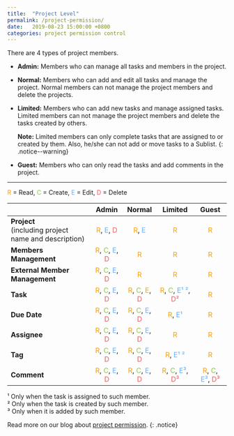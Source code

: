 ```yaml
---
title:  "Project Level"
permalink: /project-permission/
date:   2019-08-23 15:00:00 +0800
categories: project permission control
---
```

There are 4 types of project members.

- **Admin:** Members who can manage all tasks and members in the project.

- **Normal:** Members who can add and edit all tasks and manage the project. Normal members can not manage the project members and delete the projects. 

- **Limited:** Members who can add new tasks and manage assigned tasks. Limited members can not manage the project members and delete the tasks created by others.

	**Note:** Limited members can only complete tasks that are assigned to or created by them. Also, he/she can not add or move tasks to a Sublist. 
	{: .notice--warning}

- **Guest:** Members who can only read the tasks and add comments in the project.


---
<span style="color:#F8A109">R</span> = Read, <span style="color:#91C44B">C</span> = Create, <span style="color:#65AEFF">E</span> = Edit, <span style="color:#EB5F64">D</span> = Delete


|    | Admin   | Normal |   Limited   | Guest| 
| :------ |:-----:| :-----:|:-----:| :-----:|
| **Project** <br>(including project name and description) | <span style="color:#F8A109">R</span>, <span style="color:#65AEFF">E</span>, <span style="color:#EB5F64">D</span>| <span style="color:#F8A109">R</span>, <span style="color:#65AEFF">E</span>  |<span style="color:#F8A109">R</span>| <span style="color:#F8A109">R</span>|
| **Members Management** |  <span style="color:#F8A109">R</span>, <span style="color:#91C44B">C</span>, <span style="color:#65AEFF">E</span>, <span style="color:#EB5F64">D</span> | <span style="color:#F8A109">R</span> | <span style="color:#F8A109">R</span> |  <span style="color:#F8A109">R</span>   |
| **External Member Management** |  <span style="color:#F8A109">R</span>, <span style="color:#91C44B">C</span>, <span style="color:#65AEFF">E</span>, <span style="color:#EB5F64">D</span> | <span style="color:#F8A109">R</span> | <span style="color:#F8A109">R</span> |  <span style="color:#F8A109">R</span>   |
| **Task**|  <span style="color:#F8A109">R</span>, <span style="color:#91C44B">C</span>, <span style="color:#65AEFF">E</span>, <span style="color:#EB5F64">D</span> | <span style="color:#F8A109">R</span>, <span style="color:#91C44B">C</span>, <span style="color:#F8A109">E</span>, <span style="color:#EB5F64">D</span> | <span style="color:#F8A109">R</span>, <span style="color:#91C44B">C</span>, <span style="color:#65AEFF">E¹ ²</span>, <span style="color:#EB5F64">D²</span> |  <span style="color:#F8A109">R</span>   |
| **Due Date**|  <span style="color:#F8A109">R</span>, <span style="color:#91C44B">C</span>, <span style="color:#65AEFF">E</span>, <span style="color:#EB5F64">D</span> | <span style="color:#F8A109">R</span>, <span style="color:#91C44B">C</span>, <span style="color:#65AEFF">E</span>, <span style="color:#EB5F64">D</span> | <span style="color:#F8A109">R</span>, <span style="color:#65AEFF">E¹</span> |  <span style="color:#F8A109">R</span>   |
| **Assignee**|  <span style="color:#F8A109">R</span>, <span style="color:#91C44B">C</span>, <span style="color:#65AEFF">E</span>, <span style="color:#EB5F64">D</span> | <span style="color:#F8A109">R</span>, <span style="color:#91C44B">C</span>, <span style="color:#65AEFF">E</span>, <span style="color:#EB5F64">D</span> | <span style="color:#F8A109">R</span> |  <span style="color:#F8A109">R</span>   |
| **Tag**|  <span style="color:#F8A109">R</span>, <span style="color:#91C44B">C</span>, <span style="color:#65AEFF">E</span>, <span style="color:#EB5F64">D</span> | <span style="color:#F8A109">R</span>, <span style="color:#91C44B">C</span>, <span style="color:#65AEFF">E</span>, <span style="color:#EB5F64">D</span> | <span style="color:#F8A109">R</span>, <span style="color:#65AEFF">E¹ ²</span>|  <span style="color:#F8A109">R</span>   |
| **Comment**|  <span style="color:#F8A109">R</span>, <span style="color:#91C44B">C</span>, <span style="color:#65AEFF">E</span>, <span style="color:#EB5F64">D</span> | <span style="color:#F8A109">R</span>, <span style="color:#91C44B">C</span>, <span style="color:#65AEFF">E</span>, <span style="color:#EB5F64">D</span> | <span style="color:#F8A109">R</span>, <span style="color:#91C44B">C</span>, <span style="color:#65AEFF">E³</span>, <span style="color:#EB5F64">D³</span> |  <span style="color:#F8A109">R</span>, <span style="color:#91C44B">C</span>, <span style="color:#65AEFF">E³</span>, <span style="color:#EB5F64">D³</span>   |

¹ Only when the task is assigned to such member. <br>
² Only when the task is created by such member. <br>
³ Only when it is added by such member. <br>


Read more on our blog about [project permission](https://quire.io/blog/p/Roles-&-Permissions-in-Quire.html). 
{: .notice}

